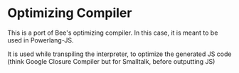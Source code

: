 # Optimizing Compiler

This is a port of Bee's optimizing compiler. In this case, it is meant to be used in Powerlang-JS. 

It is used while transpiling the interpreter, to optimize the generated JS code (think Google Closure Compiler but for Smalltalk, before outputting JS)
